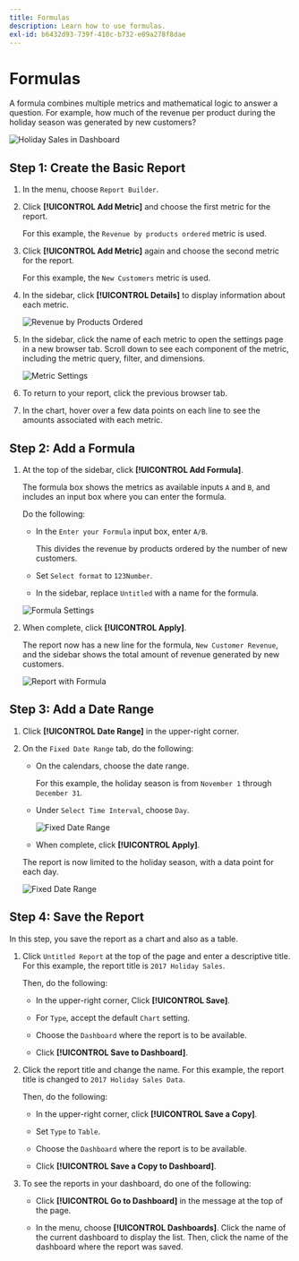 ```yaml
---
title: Formulas
description: Learn how to use formulas.
exl-id: b6432d93-739f-410c-b732-e09a278f8dae
---
```

# Formulas

A formula combines multiple metrics and mathematical logic to answer a question. For example, how much of the revenue per product during the holiday season was generated by new customers?

![Holiday Sales in Dashboard](../../assets/magento-bi-report-builder-revenue-by-products-formula-report-holiday-sales-dashboard.png)

## Step 1: Create the Basic Report

1. In the menu, choose `Report Builder`.

1. Click **[!UICONTROL Add Metric]** and choose the first metric for the report.

    For this example, the `Revenue by products ordered` metric is used.

1. Click **[!UICONTROL Add Metric]** again and choose the second metric for the report.

    For this example, the `New Customers` metric is used.

1. In the sidebar, click **[!UICONTROL Details]** to display information about each metric.

    ![Revenue by Products Ordered](../../assets/magento-bi-report-builder-revenue-by-products.png)

1. In the sidebar, click the name of each metric to open the settings page in a new browser tab. Scroll down to see each component of the metric, including the metric query, filter, and dimensions.

    ![Metric Settings](../../assets/magento-bi-report-builder-revenue-by-products-metric-detail.png)

1. To return to your report, click the previous browser tab.

1. In the chart, hover over a few data points on each line to see the amounts associated with each metric.

## Step 2: Add a Formula

1. At the top of the sidebar, click **[!UICONTROL Add Formula]**.

    The formula box shows the metrics as available inputs `A` and `B`, and includes an input box where you can enter the formula.

    Do the following:

    * In the `Enter your Formula` input box, enter `A/B`.

        This divides the revenue by products ordered by the number of new customers.

    * Set `Select format` to `123Number`.

    * In the sidebar, replace `Untitled` with a name for the formula.

    ![Formula Settings](../../assets/magento-bi-report-builder-revenue-by-products-add-formula-detail.png)

1. When complete, click **[!UICONTROL Apply]**.

    The report now has a new line for the formula, `New Customer Revenue`, and the sidebar shows the total amount of revenue generated by new customers.

    ![Report with Formula](../../assets/magento-bi-report-builder-revenue-by-products-formula-report.png)

## Step 3: Add a Date Range

1. Click **[!UICONTROL Date Range]** in the upper-right corner.

1. On the `Fixed Date Range` tab, do the following:

    * On the calendars, choose the date range.

        For this example, the holiday season is from `November 1` through `December 31`.

    * Under `Select Time Interval`, choose `Day`.

        ![Fixed Date Range](../../assets/magento-bi-report-builder-revenue-by-products-formula-report-fixed-date-range.png)

    * When complete, click **[!UICONTROL Apply]**.

    The report is now limited to the holiday season, with a data point for each day.

    ![Fixed Date Range](../../assets/magento-bi-report-builder-revenue-by-products-formula-report-fixed-date-range-report.png)

## Step 4: Save the Report

In this step, you save the report as a chart and also as a table.

1. Click `Untitled Report` at the top of the page and enter a descriptive title. For this example, the report title is `2017 Holiday Sales`.

    Then, do the following:

    * In the upper-right corner, Click **[!UICONTROL Save]**.

    * For `Type`, accept the default `Chart` setting.

    * Choose the `Dashboard` where the report is to be available.

    * Click **[!UICONTROL Save to Dashboard]**.

1. Click the report title and change the name. For this example, the report title is changed to `2017 Holiday Sales Data`.

    Then, do the following:

    * In the upper-right corner, click **[!UICONTROL Save a Copy]**.

    * Set `Type` to `Table`.

    * Choose the `Dashboard` where the report is to be available.

    * Click **[!UICONTROL Save a Copy to Dashboard]**.

1. To see the reports in your dashboard, do one of the following:

    * Click **[!UICONTROL Go to Dashboard]** in the message at the top of the page.

    * In the menu, choose **[!UICONTROL Dashboards]**. Click the name of the current dashboard to display the list. Then, click the name of the dashboard where the report was saved.
